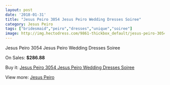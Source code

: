 ```yaml
---
layout: post
date: '2018-01-31'
title: "Jesus Peiro 3054 Jesus Peiro Wedding Dresses Soiree"
category: Jesus Peiro
tags: ["bridesmaid","peiro","dresses","unique","soiree"]
image: http://img.hectodress.com/9861-thickbox_default/jesus-peiro-3054-jesus-peiro-wedding-dresses-soiree.jpg
---
```

Jesus Peiro 3054 Jesus Peiro Wedding Dresses Soiree

On Sales: **$286.88**
<a href="https://www.hectodress.com/jesus-peiro/4949-jesus-peiro-3054-jesus-peiro-wedding-dresses-soiree.html"><amp-img layout="responsive" width="600" height="600" src="//img.hectodress.com/9861-thickbox_default/jesus-peiro-3054-jesus-peiro-wedding-dresses-soiree.jpg" alt="Jesus Peiro 3054 Jesus Peiro Wedding Dresses Soiree 0" /></a>
<a href="https://www.hectodress.com/jesus-peiro/4949-jesus-peiro-3054-jesus-peiro-wedding-dresses-soiree.html"><amp-img layout="responsive" width="600" height="600" src="//img.hectodress.com/9862-thickbox_default/jesus-peiro-3054-jesus-peiro-wedding-dresses-soiree.jpg" alt="Jesus Peiro 3054 Jesus Peiro Wedding Dresses Soiree 1" /></a>

Buy it: [Jesus Peiro 3054 Jesus Peiro Wedding Dresses Soiree](https://www.hectodress.com/jesus-peiro/4949-jesus-peiro-3054-jesus-peiro-wedding-dresses-soiree.html "Jesus Peiro 3054 Jesus Peiro Wedding Dresses Soiree")

View more: [Jesus Peiro](https://www.hectodress.com/81-jesus-peiro "Jesus Peiro")